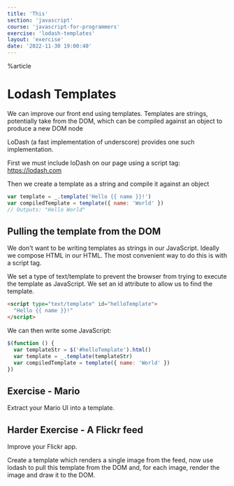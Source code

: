 ```yaml
---
title: 'This'
section: 'javascript'
course: 'javascript-for-programmers'
exercise: 'lodash-templates'
layout: 'exercise'
date: '2022-11-30 19:00:40'
---
```


%article

# Lodash Templates

We can improve our front end using templates. Templates are strings, potentially take from the DOM, which can be compiled against an object to produce a new DOM node

LoDash (a fast implementation of underscore) provides one such implementation.

First we must include loDash on our page using a script tag: <https://lodash.com>

Then we create a template as a string and compile it against an object

```js
var template = _.template('Hello {{ name }}!')
var compiledTemplate = template({ name: 'World' })
// Outputs: "Hello World"
```

## Pulling the template from the DOM

We don't want to be writing templates as strings in our JavaScript. Ideally we compose HTML in our HTML. The most convenient way to do this is with a script tag.

We set a type of text/template to prevent the browser from trying to execute the template as JavaScript. We set an id attribute to allow us to find the template.

```html
<script type="text/template" id="helloTemplate">
  "Hello {{ name }}!"
</script>
```

We can then write some JavaScript:

```js
$(function () {
  var templateStr = $('#helloTemplate').html()
  var template = _.template(templateStr)
  var compiledTemplate = template({ name: 'World' })
})
```

## Exercise - Mario

Extract your Mario UI into a template.

## Harder Exercise - A Flickr feed

Improve your Flickr app.

Create a template which renders a single image from the feed, now use lodash to pull this template from the DOM and, for each image, render the image and draw it to the DOM.

